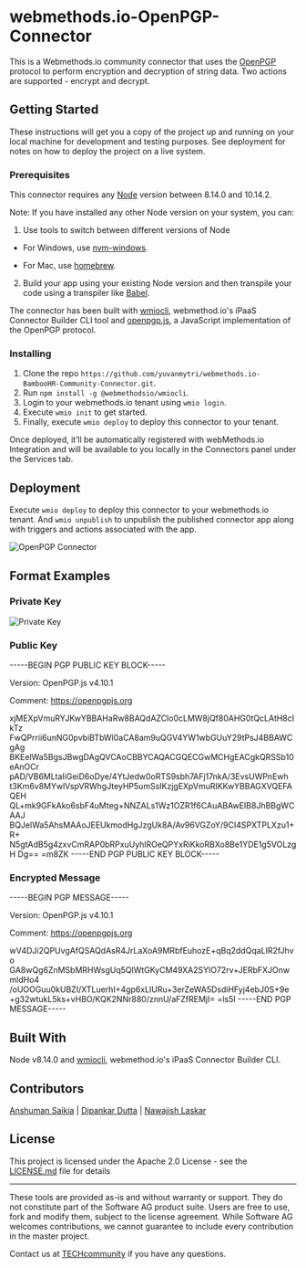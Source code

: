# webmethods.io-OpenPGP-Connector
This is a Webmethods.io community connector that uses the [OpenPGP](https://www.openpgp.org/) protocol to perform encryption and decryption of string data. Two actions are supported - encrypt and decrypt.

## Getting Started
These instructions will get you a copy of the project up and running on your local machine for development and testing purposes. See deployment for notes on how to deploy the project on a live system.

### Prerequisites
This connector requires any [Node](https://nodejs.org/dist/) version between 8.14.0 and 10.14.2.

Note: If you have installed any other Node version on your system, you can:
1. Use tools to switch between different versions of Node

  - For Windows, use [nvm-windows](https://github.com/coreybutler/nvm-windows#installation--upgrades).
  
  - For Mac, use [homebrew](https://brew.sh/).
2. Build your app using your existing Node version and then transpile your code using a transpiler like [Babel](https://babeljs.io/).

The connector has been built with [wmiocli](https://docs.webmethods.io/integration/developer_guide/connector_builder/#gsc.tab=0), webmethod.io's iPaaS Connector Builder CLI tool and [openpgp.js](https://www.npmjs.com/package/openpgp), a JavaScript implementation of the OpenPGP protocol. 

### Installing
1. Clone the repo `https://github.com/yuvanmytri/webmethods.io-BambooHR-Community-Connector.git`.
2. Run `npm install -g @webmethodsio/wmiocli`.
3. Login to your webmethods.io tenant using `wmio login`.
4. Execute `wmio init` to get started.
5. Finally, execute `wmio deploy` to deploy this connector to your tenant.

Once deployed, it’ll be automatically registered with webMethods.io Integration and will be available to you locally in the Connectors panel under the Services tab.

## Deployment
Execute `wmio deploy` to deploy this connector to your webmethods.io tenant. And `wmio unpublish` to unpublish the published connector app along with triggers and actions associated with the app.

![OpenPGP Connector](https://user-images.githubusercontent.com/16189220/80452564-2cc34e80-8944-11ea-8e81-3ed9ae93ada9.png)

## Format Examples

### Private Key
![Private Key](https://user-images.githubusercontent.com/16189220/80452759-8c215e80-8944-11ea-8260-a0159376b46c.png)

### Public Key
-----BEGIN PGP PUBLIC KEY BLOCK-----

Version: OpenPGP.js v4.10.1

Comment: https://openpgpjs.org

xjMEXpVmuRYJKwYBBAHaRw8BAQdAZClo0cLMW8jQf80AHG0tQcLAtH8cIkTz
FwQPrrii6unNG0pvbiBTbWl0aCA8am9uQGV4YW1wbGUuY29tPsJ4BBAWCgAg
BKEelWa5BgsJBwgDAgQVCAoCBBYCAQACGQECGwMCHgEACgkQRSSb10eAnOCr
pAD/VB6MLtaIiGeiD6oDye/4YtJedw0oRTS9sbh7AFj17nkA/3EvsUWPnEwh
t3Km6v8MYwlVspVRWhgJteyHP5umSsIKzjgEXpVmuRIKKwYBBAGXVQEFAQEH
QL+mk9GFkAko6sbF4uMteg+NNZALs1Wz1OZR1f6CAuABAwEIB8JhBBgWCAAJ
BQJelWa5AhsMAAoJEEUkmodHgJzgUk8A/Av96VGZoY/9CI4SPXTPLXzu1+R+
N5gtAdB5g4zxvCmRAP0bRPxuUyhlROeQPYxRiKkoRBXo8Be1YDE1g5VOLzgH
Dg==
=m8ZK
-----END PGP PUBLIC KEY BLOCK-----

### Encrypted Message
-----BEGIN PGP MESSAGE-----

Version: OpenPGP.js v4.10.1

Comment: https://openpgpjs.org

wV4DJi2QPUvgAfQSAQdAsR4JrLaXoA9MRbfEuhozE+qBq2ddQqaLIR2fJhvo
GA8wQg6ZnMSbMRHWsgUq5QlWtGKyCM49XA2SYlO72rv+JERbFXJOnwmldHo4
/oUOOGuu0kUBZI/XTLuerhI+4gp6xLIURu+3erZeWA5DsdiHFyj4ebJ0S+9e
+g32wtukL5ks+vHBO/KQK2NNr880/znnU/aFZfREMjI=
=ls5I
-----END PGP MESSAGE-----

## Built With
Node v8.14.0 and [wmiocli](https://docs.webmethods.io/integration/developer_guide/connector_builder/#gsc.tab=0), webmethod.io's iPaaS Connector Builder CLI.

## Contributors
[Anshuman Saikia](https://github.com/anshu96788) |
[Dipankar Dutta](https://github.com/DipankarDDUT) |
[Nawajish Laskar](https://github.com/Nawajish)

## License
This project is licensed under the Apache 2.0 License - see the [LICENSE.md](https://github.com/SoftwareAG/webmethods-microservicesruntime-samples/blob/master/LICENSE) file for details

______________________
These tools are provided as-is and without warranty or support. They do not constitute part of the Software AG product suite. Users are free to use, fork and modify them, subject to the license agreement. While Software AG welcomes contributions, we cannot guarantee to include every contribution in the master project.

Contact us at [TECHcommunity](mailto:technologycommunity@softwareag.com?subject=Github/SoftwareAG) if you have any questions.
